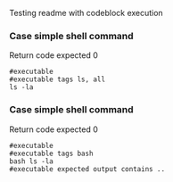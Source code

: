 Testing readme with codeblock execution

### Case simple shell command 
Return code expected 0
```
#executable
#executable tags ls, all
ls -la
```

### Case simple shell command 
Return code expected 0
```
#executable
#executable tags bash
bash ls -la
#executable expected output contains ..

```
